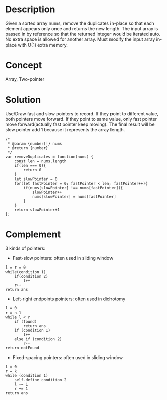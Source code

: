 # Description
Given a sorted array nums, remove the duplicates in-place so that each element appears only once and returns the new length. The input array is passed in by reference so that the returned integer would be iterated auto. No extra space is allowed for another array. Must modify the input array in-place with O(1) extra memory.
# Concept
Array, Two-pointer 
# Solution
Use/Draw fast and slow pointers to record. If they point to different value, both pointers move forward. If they point to same value, only fast pointer move forward(actually fast pointer keep moving). The final result will be slow pointer add 1 because it represents the array length.
```
/*
 * @param {number[]} nums
 * @return {number}
 */
var removeDuplicates = function(nums) {
    const len = nums.length  
    if(len === 0){
        return 0
    }
    let slowPointer = 0
    for(let fastPointer = 0; fastPointer < len; fastPointer++){
        if(nums[slowPointer] !== nums[fastPointer]){
            slowPointer++
            nums[slowPointer] = nums[fastPointer]
        }
    }
    return slowPointer+1
};
```
# Complement 
3 kinds of pointers:
- Fast-slow pointers: often used in sliding window
```
l = r = 0
while(condition 1)
    if(condition 2)
        l++
    r++
return ans
```
- Left-right endpoints pointers: often used in dichotomy
```
l = 0
r = n-1
while l < r
    if (found)
        return ans
    if (condition 1)
        l++
    else if (condition 2)
        r--
return notFound
```
- Fixed-spacing pointers: often used in sliding window
```
l = 0
r = k
while (condition 1)
    self-define condition 2
    l += 1
    r += 1
return ans
```

